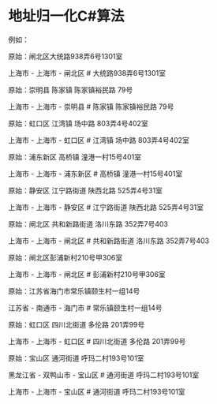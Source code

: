 # 地址归一化C#算法
例如：

原始：闸北区大统路938弄6号1301室

上海市 - 上海市 - 闸北区 # 大统路938弄6号1301室


原始：崇明县 陈家镇 陈家镇裕民路 79号

上海市 - 上海市 - 崇明县 #  陈家镇 陈家镇裕民路 79号


原始：虹口区 江湾镇 场中路 803弄4号402室

上海市 - 上海市 - 虹口区 #  江湾镇 场中路 803弄4号402室


原始：浦东新区 高桥镇  潼港一村15号401室

上海市 - 上海市 - 浦东新区 #  高桥镇  潼港一村15号401室


原始：静安区 江宁路街道 陕西北路 525弄4号31室

上海市 - 上海市 - 静安区 #  江宁路街道 陕西北路 525弄4号31室


原始：闸北区 共和新路街道 洛川东路 352弄7号403

上海市 - 上海市 - 闸北区 #  共和新路街道 洛川东路 352弄7号403


原始：闸北区彭浦新村210号甲306室

上海市 - 上海市 - 闸北区 # 彭浦新村210号甲306室


原始：江苏省海门市常乐镇颐生村一组14号

江苏省 - 南通市 - 海门市 # 常乐镇颐生村一组14号


原始：虹口区 四川北街道 多伦路 201弄99号

上海市 - 上海市 - 虹口区 #  四川北街道 多伦路 201弄99号


原始：宝山区 通河街道  呼玛二村193号101室

黑龙江省 - 双鸭山市 - 宝山区 #  通河街道  呼玛二村193号101室

上海市 - 上海市 - 宝山区 #  通河街道  呼玛二村193号101室
